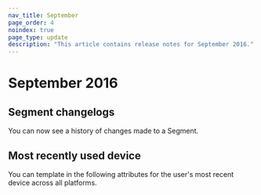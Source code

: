 ```yaml
---
nav_title: September
page_order: 4
noindex: true
page_type: update
description: "This article contains release notes for September 2016."
---
```


# September 2016

## Segment changelogs
You can now see a history of changes made to a Segment.

## Most recently used device
You can template in the following attributes for the user's most recent device across all platforms.

